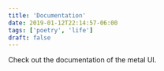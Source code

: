 ```yaml
---
title: 'Documentation'
date: 2019-01-12T22:14:57-06:00
tags: ['poetry', 'life']
draft: false
---
```


Check out the documentation of the metal UI.
